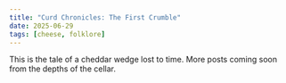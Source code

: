```yaml
---
title: "Curd Chronicles: The First Crumble"
date: 2025-06-29
tags: [cheese, folklore]
---
```


This is the tale of a cheddar wedge lost to time. More posts coming soon from the depths of the cellar.
